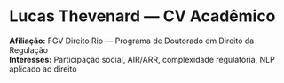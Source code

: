 # Lucas Thevenard — CV Acadêmico

**Afiliação:** FGV Direito Rio — Programa de Doutorado em Direito da Regulação  
**Interesses:** Participação social, AIR/ARR, complexidade regulatória, NLP aplicado ao direito

